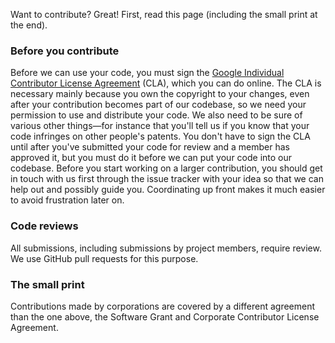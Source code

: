 Want to contribute? Great! First, read this page (including the small print at the end).

### Before you contribute

Before we can use your code, you must sign the
[Google Individual Contributor License Agreement](https://developers.google.com/open-source/cla/individual?csw=1)
(CLA), which you can do online. The CLA is necessary mainly because you own the copyright to your changes, even after
your contribution becomes part of our codebase, so we need your permission to use and distribute your code. We also need
to be sure of various other things—for instance that you'll tell us if you know that your code infringes on other
people's patents. You don't have to sign the CLA until after you've submitted your code for review and a member has
approved it, but you must do it before we can put your code into our codebase. Before you start working on a larger
contribution, you should get in touch with us first through the issue tracker with your idea so that we can help out and
possibly guide you. Coordinating up front makes it much easier to avoid frustration later on.

### Code reviews

All submissions, including submissions by project members, require review. We use GitHub pull requests for this purpose.

### The small print

Contributions made by corporations are covered by a different agreement than the one above, the Software Grant and
Corporate Contributor License Agreement.
